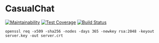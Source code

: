 # CasualChat

[![Maintainability](https://api.codeclimate.com/v1/badges/feec8e04113d5fdffb0e/maintainability)](https://codeclimate.com/github/Facebook-Developer-Circle-Moscow/CasualChat/maintainability)
[![Test Coverage](https://api.codeclimate.com/v1/badges/feec8e04113d5fdffb0e/test_coverage)](https://codeclimate.com/github/Facebook-Developer-Circle-Moscow/CasualChat/test_coverage)
[![Build Status](https://travis-ci.com/Facebook-Developer-Circle-Moscow/CasualChat.svg?branch=main)](https://travis-ci.com/Facebook-Developer-Circle-Moscow/CasualChat)


```
openssl req -x509 -sha256 -nodes -days 365 -newkey rsa:2048 -keyout server.key -out server.crt
```